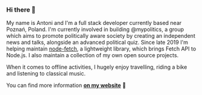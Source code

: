 ### Hi there 👋

My name is Antoni and I'm a full stack developer currently based near Poznań, Poland. I'm currently involved in building @mypolitics, a group which aims to promote politically aware society by creating an independent news and talks, alongside an advanced political quiz. Since late 2019 I'm helping maintain [node-fetch](https://github.com/node-fetch/node-fetch), a lightweight library, which brings Fetch API to Node.js. I also maintain a collection of my own open source projects.  

When it comes to offline activities, I hugely enjoy travelling, riding a bike and listening to classical music.

You can find more information [**on my website**](https://kepinski.me) :rocket:
